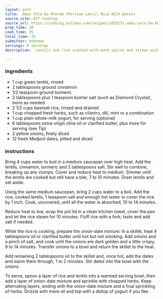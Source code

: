 ```yaml
---
layout: post
title:  Adas Polo ba Khorma (Persian Lentil Rice With Dates)
source_site: NYT Cooking
source_url: https://cooking.nytimes.com/recipes/1025151-adas-polo-ba-khorma-persian-lentil-rice-with-dates
prep_time: 10
cook_time: 35
total_time: 45
submitter: Unknown
servings: 8 servings
description:  Lentils and rice scented with warm spices and strewn with fried onions is a classic Persian dish with infinite variations. This minimalist take, from Nasim Alikhani, the owner of Sofreh restaurant in Prospect Heights, Brooklyn, keeps things quick and simple, and uses just a few pantry-friendly ingredients. The lentils and rice are cooked together in the same pot, then layered with a mixture of caramelized onions and plump, sweet dates, as well as chopped fresh herbs for brightness. A dollop of yogurt on top adds a tart and creamy touch. Feel free to riff on this basic recipe, adding nuts for crunch, stirring in other spices like cardamom, ginger and saffron, and substituting the likes of raisins, dried apricots or dried cranberries for the dates. At Sofreh, the dish is finished with a dash of rosewater and melted butter for extra richness and perfume.

---
```



### Ingredients

 - 1 cup green lentils, rinsed
 - 2 tablespoons ground cinnamon
 - 1/2 teaspoon ground turmeric
 - 2 tablespoons plus 1 teaspoon kosher salt (such as Diamond Crystal), more as needed
 - 2 1/2 cups basmati rice, rinsed and drained
 - 1 cup chopped fresh herbs, such as cilantro, dill, mint or a combination
 - 1 cup plain whole-milk yogurt, for serving (optional)
 - 6 tablespoons extra-virgin olive oil or clarified butter, plus more for serving (see Tip)
 - 2 yellow onions, finely diced
 - 12 fresh Medjool dates, pitted and diced

### Instructions

Bring 4 cups water to boil in a medium saucepan over high heat. Add the lentils, cinnamon, turmeric and 2 tablespoons salt. Stir well to combine, breaking up any clumps. Cover and reduce heat to medium. Simmer until the lentils are cooked but still have a bite, 7 to 10 minutes. Drain lentils and set aside.

Using the same medium saucepan, bring 2 cups water to a boil. Add the rice, cooked lentils, 1 teaspoon salt and enough hot water to cover the rice by 1 inch. Cook, uncovered, until all the water is absorbed, 10 to 14 minutes.

Reduce heat to low, wrap the pot lid in a clean kitchen towel, cover the pan and let the rice steam for 10 minutes. Fluff rice with a fork; taste and add salt if needed.

While the rice is cooking, prepare the onion-date mixture: In a skillet, heat 4 tablespoons oil or clarified butter until hot but not smoking. Add onions and a pinch of salt, and cook until the onions are dark golden and a little crispy, 9 to 14 minutes. Transfer onions to a bowl and return the skillet to the heat.

Add remaining 2 tablespoons oil to the skillet and, once hot, add the dates and warm them through, 1 to 2 minutes. Stir dates into the bowl with the onions.

To serve, spoon a layer of rice and lentils into a warmed serving bowl, then add a layer of onion-date mixture and sprinkle with chopped herbs. Keep alternating layers, ending with the onion-date mixture and a final sprinkling of herbs. Drizzle with more oil and top with a dollop of yogurt if you like.